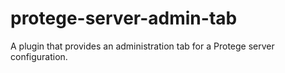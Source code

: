 # protege-server-admin-tab

A plugin that provides an administration tab for a Protege server configuration.
